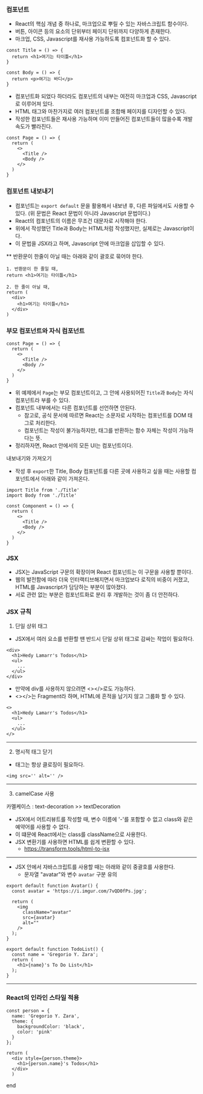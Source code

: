 ### 컴포넌트

- React의 핵심 개념 중 하나로, 마크업으로 뿌릴 수 있는 자바스크립트 함수이다.
- 버튼, 아이콘 등의 요소의 단위부터 페이지 단위까지 다양하게 존재한다.
- 마크업, CSS, Javascript를 재사용 가능하도록 컴포넌트화 할 수 있다.

```
const Title = () => {
  return <h1>여기는 타이틀</h1>
}

const Body = () => {
  return <p>여기는 바디</p>
}
```

- 컴포넌트화 되었다 하더라도 컴포넌트의 내부는 여전히 마크업과 CSS, Javascript로 이루어져 있다.
- HTML 태그와 마찬가지로 여러 컴포넌트를 조합해 페이지를 디자인할 수 있다.
- 작성한 컴포넌트들은 재사용 가능하며 이미 만들어진 컴포넌트들이 많을수록 개발 속도가 빨라진다.

```
const Page = () => {
  return (
    <>
      <Title />
      <Body />
    </>
  )
}
```

### 컴포넌트 내보내기

- 컴포넌트는 `export default` 문을 활용해서 내보낸 후, 다른 파일에서도 사용할 수 있다. (위 문법은 React 문법이 아니라 Javascript 문법이다.)
- React의 컴포넌트의 이름은 무조건 대문자로 시작해야 한다.
- 위에서 작성했던 Title과 Body는 HTML처럼 작성했지만, 실제로는 Javascript이다.
- 이 문법을 JSX라고 하며, Javascript 안에 마크업을 삽입할 수 있다.

\*\* 반환문이 한줄이 아닐 때는 아래와 같이 괄호로 묶어야 한다.

```
1. 반환문이 한 줄일 때,
return <h1>여기는 타이틀</h1>

2. 한 줄이 아닐 때,
return (
  <div>
    <h1>여기는 타이틀</h1>
  </div>
)
```

### 부모 컴포넌트와 자식 컴포넌트

```
const Page = () => {
  return (
    <>
      <Title />
      <Body />
    </>
  )
}
```

- 위 예제에서 `Page`는 부모 컴포넌트이고, 그 안에 사용되어진 `Title`과 `Body`는 자식 컴포넌트라 부를 수 있다.
- 컴포넌트 내부에서는 다른 컴포넌트를 선언하면 안된다.
  - 참고로, 공식 문서에 따르면 React는 소문자로 시작하는 컴포넌트를 DOM 태그로 처리한다.
  - 컴포넌트는 작성이 불가능하지만, 태그를 반환하는 함수 자체는 작성이 가능하다는 뜻.
- 정리하자면, React 안에서의 모든 UI는 컴포넌트이다.

내보내기와 가져오기

- 작성 후 `export`한 Title, Body 컴포넌트를 다른 곳에 사용하고 싶을 때는 사용할 컴포넌트에서 아래와 같이 가져온다.

```
import Title from './Title'
import Body from './Title'

const Component = () => {
  return (
    <>
      <Title />
      <Body />
    </>
  )
}
```

### JSX

- JSX는 JavaScript 구문의 확장이며 React 컴포넌트는 이 구문을 사용할 뿐이다.
- 웹의 발전함에 따라 더욱 인터랙티브해지면서 마크업보다 로직의 비중이 커졌고, HTML를 Javascript가 담당하는 부분이 많아졌다.
- 서로 관련 없는 부분은 컴포넌트화로 분리 후 개발하는 것이 좀 더 안전하다.

### JSX 규칙

1. 단일 상위 태그

- JSX에서 여러 요소를 반환할 땐 반드시 단일 상위 태그로 감싸는 작업이 필요하다.

```
<div>
  <h1>Hedy Lamarr's Todos</h1>
  <ul>
    ...
  </ul>
</div>
```

- 만약에 div를 사용하지 않으려면 <></>로도 가능하다.
- <></>는 Fragment라 하며, HTML에 흔적을 남기지 않고 그룹화 할 수 있다.

```
<>
  <h1>Hedy Lamarr's Todos</h1>
  <ul>
    ...
  </ul>
</>
```

---

2. 명시적 태그 닫기

- 태그는 항상 클로징이 필요하다.

```
<img src='' alt='' />
```

---

3. camelCase 사용

카멜케이스 : text-decoration >> textDecoration

- JSX에서 어트리뷰트를 작성할 때, 변수 이름에 '-'를 포함할 수 없고 class와 같은 예약어를 사용할 수 없다.
- 이 떄문에 React에서는 class를 className으로 사용한다.
- JSX 변환기를 사용하면 HTML를 쉽게 변환할 수 있다.
  - https://transform.tools/html-to-jsx

---

- JSX 안에서 자바스크립트를 사용할 때는 아래와 같이 중괄호를 사용한다.
  - 문자열 "avatar"와 변수 `avatar` 구분 유의

```
export default function Avatar() {
  const avatar = 'https://i.imgur.com/7vQD0fPs.jpg';

  return (
    <img
      className="avatar"
      src={avatar}
      alt=""
    />
  );
}
```

```
export default function TodoList() {
  const name = 'Gregorio Y. Zara';
  return (
    <h1>{name}'s To Do List</h1>
  );
}
```

---

### React의 인라인 스타일 적용

```
const person = {
  name: 'Gregorio Y. Zara',
  theme: {
    backgroundColor: 'black',
    color: 'pink'
  }
};

return (
  <div style={person.theme}>
    <h1>{person.name}'s Todos</h1>
  </div>
  )
```

end
